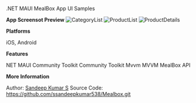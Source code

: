 .NET MAUI MealBox App UI Samples


**App Screensot Preview**
![CategoryList](https://github.com/ssandeepkumar538/Mealbox/assets/15775536/5cd177aa-58ca-4b4d-ae24-4e8b70c335a5)
![ProductList](https://github.com/ssandeepkumar538/Mealbox/assets/15775536/d0bb9235-35ef-4656-b3a6-1cfeab810641)
![ProductDetails](https://github.com/ssandeepkumar538/Mealbox/assets/15775536/6e27ff1e-806d-47ed-b18c-e012c7529b87)

**Platforms**

iOS, Android

**Features**

NET MAUI Community Toolkit
Community Toolkit Mvvm
MVVM
MealBox API

**More Information**

  Author: [Sandeep Kumar S](https://github.com/ssandeepkumar538)
  Source Code: https://github.com/ssandeepkumar538/Mealbox.git
  

